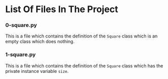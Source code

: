 # List Of Files In The Project


### 0-square.py
This is a file which contains the definition of the `Square` class which is an empty class which does nothing.

### 1-square.py
This is a file which contains the definition of the `Square` class which has the private instance variable `size`.

###   
